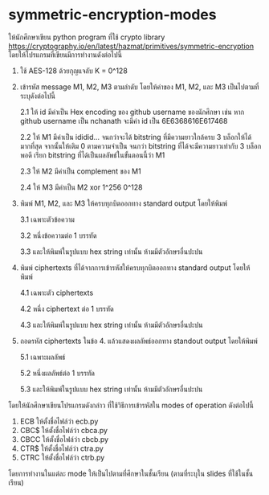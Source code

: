 # symmetric-encryption-modes

ให้นักศึกษาเขียน python program ที่ใช้ crypto library https://cryptography.io/en/latest/hazmat/primitives/symmetric-encryption โดยให้โปรแกรมที่เขียนมีการทำงานดังต่อไปนี้

1. ใช้ AES-128 ด้วยกุญแจลับ K = 0^128
2. เข้ารหัส message M1, M2, M3 ตามลำดับ โดยให้ค่าของ M1, M2, และ M3 เป็นไปตามที่ระบุดังต่อไปนี้

    2.1 ให้ id มีค่าเป็น Hex encoding ของ github username ของนักศึกษา เช่น หาก github username เป็น nchanath จะมีค่า id เป็น 6E6368616E617468

    2.2 ให้ M1 มีค่าเป็น ididid... จนกว่าจะได้ bitstring ที่มีความยาวใกล้ครบ 3 บล็อกให้ได้มากที่สุด จากนั้นให้เติม 0 ตามความจำเป็น จนกว่า bitstring ที่ได้จะมีความยาวเท่ากับ 3 บล็อกพอดี เรียก bitstring ที่ได้เป็นผลลัพธ์ในขั้นตอนนี้ว่า M1

    2.3 ให้ M2 มีค่าเป็น complement ของ M1

    2.4 ให้ M3 มีค่าเป็น M2 xor 1^256 0^128

3. พิมพ์ M1, M2, และ M3 ให้ครบทุกบิตออกทาง standard output โดยให้พิมพ์

    3.1 เฉพาะตัวข้อความ

    3.2 หนึ่งข้อความต่อ 1 บรรทัด

    3.3 และให้พิมพ์ในรูปแบบ hex string เท่านั้น ห้ามมีตัวอักษรอื่นปะปน

4. พิมพ์ ciphertexts ที่ได้จากการเข้ารหัสให้ครบทุกบิตออกทาง standard output โดยให้พิมพ์

    4.1 เฉพาะตัว ciphertexts

    4.2 หนึ่ง ciphertext ต่อ 1 บรรทัด

    4.3 และให้พิมพ์ในรูปแบบ hex string เท่านั้น ห้ามมีตัวอักษรอื่นปะปน

5. ถอดรหัส ciphertexts ในข้อ 4. แล้วแสดงผลลัพธ์ออกทาง standout output โดยให้พิมพ์

    5.1 เฉพาะผลลัพธ์

    5.2 หนึ่งผลลัพธ์ต่อ 1 บรรทัด

    5.3 และให้พิมพ์ในรูปแบบ hex string เท่านั้น ห้ามมีตัวอักษรอื่นปะปน

โดยให้นักศึกษาเขียนโปรแกรมดังกล่าว ที่ใช้วิธีการเข้ารหัสใน modes of operation ดังต่อไปนี้
1. ECB ให้ตั้งชื่อไฟล์ว่า ecb.py
2. CBC$ ให้ตั้งชื่อไฟล์ว่า cbca.py
3. CBCC ให้ตั้งชื่อไฟล์ว่า cbcb.py
4. CTR$ ให้ตั้งชื่อไฟล์ว่า ctra.py
5. CTRC ให้ตั้งชื่อไฟล์ว่า ctrb.py

โดยการทำงานในแต่ละ mode ให้เป็นไปตามที่ศึกษาในชั้นเรียน (ตามที่ระบุใน slides ที่ใช้ในชั้นเรียน)
